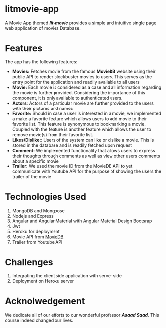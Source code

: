 # litmovie-app
A Movie App themed _**lit-movie**_ provides a simple and intuitive single page web application of movies Database.

# Features
The app has the following features:
*   **Movies:** Fetches movie from the famous **MovieDB** website using their public API to render blockbuster movies to users. This serves as the entry point for the application and readily available to all users
*   **Movie:** Each movie is considered as a case and all information regarding the movie is further provided. Considering the importance of this component, it is only available to authenticated users. 
*	**Actors**: Actors of a particular movie are further provided to the users with their pictures and names
*	**Favorite:** Should in case a user is interested in a movie, we implemented a make a favorite feature which allows users to add movie to their favorite list. This feature is synonymous to bookmarking a movie. Coupled with the feature is another feature which allows the user to remove movie(s) from their favorite list.
*   **Likes/Dislike:**: Users of the system can like or dislike a movie. This is stored in the database and is readily fetched upon request
*	**Comment:** We implemented functionality that allows users to express their thoughts through comments as well as view other users comments about a specific movie
*	**Trailer:** We used the movie ID from the MovieDB API to yet communicate with Youtube API for the purpose of showing the users the trailer of the movie 

# Technologies Used 
1. MongoDB and Mongoose
1. Nodejs and Express
1. Angular and Angular Material with Angular Material Design Bootsrap 
1. Jwt
1. Heroku for deployment 
1. Movie API from [MovieDB](https://www.themoviedb.org/settings/api)
1. Trailer from Youtube API


# Challenges 
1. Integrating the client side application with server side 
1. Deployment on Heroku server


# Acknolwedgement 
We dedicate all of our efforts to our wonderful professor _**Asaad Saad**_. This course indeed changed our lives. 